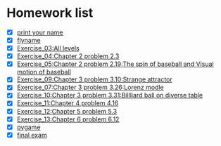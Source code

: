 # Homework list 
- [x] [print your name](https://raw.githubusercontent.com/gdq2015301020099/compuational_physics_N2015301020099/master/%E6%8D%95%E8%8E%B7.PNG)<br>
- [x] [flyname](https://github.com/gdq2015301020099/compuational_physics_N2015301020099/tree/master/flyname)<br>
- [x] [Exercise_03:All levels](https://github.com/gdq2015301020099/compuational_physics_N2015301020099/tree/master/Exercise1.3)<br>
- [x] [Exercise_04:Chapter 2 problem 2.3](https://www.zybuluo.com/2015301020092/note/914389)<br>
- [x] [Exercise_05:Chapter 2 problem 2.19:The spin of baseball and Visual motion of baseball](https://www.zybuluo.com/2015301020092/note/922588)<br>
- [x] [Exercise_09:Chapter 3 problem 3.10:Strange attractor](https://www.zybuluo.com/2015301020092/note/930852)<br>
- [x] [Exercise_07:Chapter 3 problem 3.26:Lorenz modle](https://www.zybuluo.com/2015301020092/note/939123)<br>
- [x] [Exercise_10:Chapter 3 problem 3.31:Billliard ball on diverse table](https://www.zybuluo.com/2015301020092/note/946844)<br>
- [x] [Exercise_11:Chapter 4 problem 4.16](https://www.zybuluo.com/2015301020092/note/971566)<br>
- [x] [Exercise_12:Chapter 5 problem 5.3](https://www.zybuluo.com/2015301020092/note/1003733)<br>
- [x] [Exercise_13:Chapter 6 problem 6.12](https://www.zybuluo.com/2015301020092/note/1003799)<br>
- [x] [pygame](https://www.zybuluo.com/2015301020092/note/1003345)<br>
- [x] [final exam](https://github.com/gdq2015301020099/compuational_physics_N2015301020099/blob/master/Final%20exam/%E5%88%86%E5%BD%A2%E4%B8%8E%E9%9A%8F%E6%9C%BA%E7%B3%BB%E7%BB%9F.pdf)<br>
